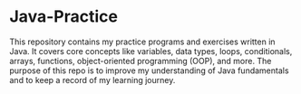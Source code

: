 # Java-Practice
This repository contains my practice programs and exercises written in Java. It covers core concepts like variables, data types, loops, conditionals, arrays, functions, object-oriented programming (OOP), and more.  The purpose of this repo is to improve my understanding of Java fundamentals and to keep a record of my learning journey.
